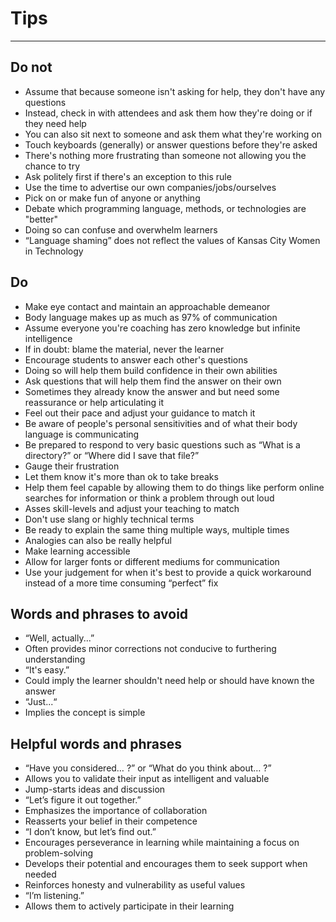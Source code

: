 # Tips

---

## Do not
* Assume that because someone isn't asking for help, they don't have any questions
 * Instead, check in with attendees and ask them how they're doing or if they need help
 * You can also sit next to someone and ask them what they're working on
* Touch keyboards (generally) or answer questions before they're asked
 * There's nothing more frustrating than someone not allowing you the chance to try
 * Ask politely first if there's an exception to this rule
* Use the time to advertise our own companies/jobs/ourselves
* Pick on or make fun of anyone or anything
* Debate which programming language, methods, or technologies are "better"
 * Doing so can confuse and overwhelm learners
 * “Language shaming” does not reflect the values of Kansas City Women in Technology
 
## Do
* Make eye contact and maintain an approachable demeanor
 * Body language makes up as much as 97% of communication
* Assume everyone you're coaching has zero knowledge but infinite intelligence
 * If in doubt: blame the material, never the learner
* Encourage students to answer each other's questions
 * Doing so will help them build confidence in their own abilities
* Ask questions that will help them find the answer on their own
 * Sometimes they already know the answer and but need some reassurance or help articulating it
* Feel out their pace and adjust your guidance to match it
* Be aware of people's personal sensitivities and of what their body language is communicating
* Be prepared to respond to very basic questions such as “What is a directory?” or “Where did I save that file?”
* Gauge their frustration
 * Let them know it's more than ok to take breaks
* Help them feel capable by allowing them to do things like perform online searches for information or think a problem through out loud
* Asses skill-levels and adjust your teaching to match
* Don't use slang or highly technical terms
* Be ready to explain the same thing multiple ways, multiple times
 * Analogies can also be really helpful
* Make learning accessible
 * Allow for larger fonts or different mediums for communication
* Use your judgement for when it's best to provide a quick workaround instead of a more time consuming “perfect” fix

## Words and phrases to avoid
* “Well, actually...”	
 * Often provides minor corrections not conducive to furthering 		understanding
* “It's easy.”
 * Could imply the learner shouldn't need help or should have known the answer
* “Just...“
 * Implies the concept is simple

## Helpful words and phrases
* “Have you considered… ?” or “What do you think about… ?”
 * Allows you to validate their input as intelligent and valuable
 * Jump-starts ideas and discussion
* “Let’s figure it out together.”
 * Emphasizes the importance of collaboration
 * Reasserts your belief in their competence
* “I don’t know, but let’s find out.”
 * Encourages perseverance in learning while maintaining a focus on problem-solving
 * Develops their potential and encourages them to seek support when needed
 * Reinforces honesty and vulnerability as useful values
* “I’m listening.”
 * Allows them to actively participate in their learning
